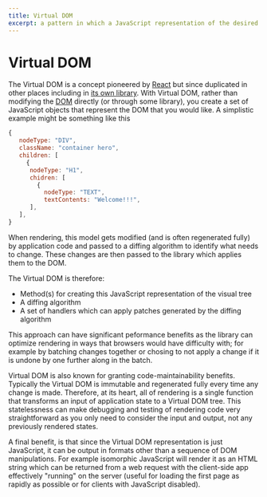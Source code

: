```yaml
---
title: Virtual DOM
excerpt: a pattern in which a JavaScript representation of the desired DOM is created and the framework sorts out the details of how to make it happen
---
```


# Virtual DOM

The Virtual DOM is a concept pioneered by [React](/_glossary/REACT.md) but since duplicated in other places including in [its own library](https://github.com/Matt-Esch/virtual-dom). With Virtual DOM, rather than modifying the [DOM](/_glossary/DOM.md) directly (or through some library), you create a set of JavaScript objects that represent the DOM that you would like. A simplistic example might be something like this

```js
{
   nodeType: "DIV",
   className: "container hero",
   children: [
     {
      nodeType: "H1",
      chidren: [
        {
          nodeType: "TEXT",
          textContents: "Welcome!!!",
      ],
   ],
}
```

When rendering, this model gets modified (and is often regenerated fully) by application code and passed to a diffing algorithm to identify what needs to change. These changes are then passed to the library which applies them to the DOM.

The Virtual DOM is therefore:

* Method(s) for creating this JavaScript representation of the visual tree
* A diffing algorithm
* A set of handlers which can apply patches generated by the diffing algorithm

This approach can have significant peformance benefits as the library can optimize rendering in ways that browsers would have difficulty with; for example by batching changes together or chosing to not apply a change if it is undone by one further along in the batch.

Virtual DOM is also known for granting code-maintainability benefits. Typically the Virtual DOM is immutable and regenerated fully every time any change is made. Therefore, at its heart, all of rendering is a single function that transforms an input of application state to a Virtual DOM tree. This statelessness can make debugging and testing of rendering code very straightforward as you only need to consider the input and output, not any previously rendered states.

A final benefit, is that since the Virtual DOM representation is just JavaScript, it can be output in formats other than a sequence of DOM manipulations. For example isomorphic JavaScript will render it as an HTML string which can be returned from a web request with the client-side app effectively "running" on the server (useful for loading the first page as rapidly as possible or for clients with JavaScript disabled).

